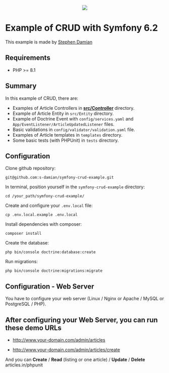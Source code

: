 <p align="center">
<a href="https://github.com/s-damian/symfony-crud-example">
<img src="https://raw.githubusercontent.com/s-damian/medias/main/technos-logos/symfony.svg">
</a>
</p>

# Example of CRUD with Symfony 6.2

This example is made by [Stephen Damian](https://github.com/s-damian)

## Requirements

* PHP >= 8.1


## Summary

In this example of CRUD, there are:

* Examples of Article Controllers in **[src/Controller](https://github.com/s-damian/symfony-crud-example/tree/main/src/Controller)** directory.
* Example of Article Entity in ```src/Entity``` directory.
* Example of Doctrine Event with ```config/services.yaml``` and ```App/EventListener/ArticleUpdatedListener``` files.
* Basic validations in ```config/validator/validation.yaml``` file.
* Examples of Article templates in ```templates``` directory.
* Some basic tests (with PHPUnit) in ```tests``` directory.


## Configuration

Clone github repository:

```
git@github.com:s-damian/symfony-crud-example.git
```

In terminal, position yourself in the ```symfony-crud-example``` directory:

```
cd /your_path/symfony-crud-example/
```

Create and configure your ```.env.local``` file:

```
cp .env.local.example .env.local
```

Install dependencies with composer:

```
composer install
```

Create the database:

```
php bin/console doctrine:database:create
```

Run migrations:

```
php bin/console doctrine:migrations:migrate
```


## Configuration - Web Server

You have to configure your web server (Linux / Nginx or Apache / MySQL or PostgreSQL / PHP).

## After configuring your Web Server, you can run these demo URLs

* http://www.your-domain.com/admin/articles

* http://www.your-domain.com/admin/articles/create

And you can **Create** / **Read** (listing or one article) / **Update** / **Delete** articles.in/phpunit
